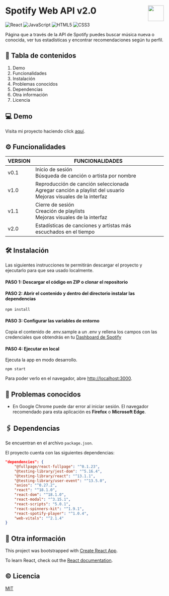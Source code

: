 # Spotify Web API v2.0 <img src="https://www.nebrija.com/lp/2019/inc/common/assets/img/logo_nebrija.png" height="50px" align="right" />
![React](https://img.shields.io/badge/react-%2320232a.svg?style=for-the-badge&logo=react&logoColor=%2361DAFB)
![JavaScript](https://img.shields.io/badge/javascript-%23323330.svg?style=for-the-badge&logo=javascript&logoColor=%23F7DF1E)
![HTML5](https://img.shields.io/badge/html5-%23E34F26.svg?style=for-the-badge&logo=html5&logoColor=white)
![CSS3](https://img.shields.io/badge/css3-%231572B6.svg?style=for-the-badge&logo=css3&logoColor=white)
 
Página que a través de la API de Spotify puedes buscar música nueva o conocida, ver tus estadísticas y encontrar recomendaciones según tu perfil.

## :bookmark_tabs: Tabla de contenidos 
1. Demo
2. Funcionalidades
3. Instalación
4. Problemas conocidos
5. Dependencias
6. Otra información
7. Licencia

## :computer: Demo
Visita mi proyecto haciendo click [aquí](https://aagatiello.github.io/).

## :gear: Funcionalidades
| VERSION | FUNCIONALIDADES |
|---|---|
| v0.1 | Inicio de sesión<br>Búsqueda de canción o artista por nombre |
| v1.0 | Reproducción de canción seleccionada<br>Agregar canción a playlist del usuario<br>Mejoras visuales de la interfaz |
| v1.1 | Cierre de sesión<br>Creación de playlists<br>Mejoras visuales de la interfaz |
| v2.0 | Estadísticas de canciones y artistas más escuchados en el tiempo|

## :hammer_and_wrench: Instalación
Las siguientes instrucciones te permitirán descargar el proyecto y ejecutarlo para que sea usado localmente. 

#### PASO 1: Descargar el código en ZIP o clonar el repositorio
#### PASO 2: Abrir el contenido y dentro del directorio instalar las dependencias
```
npm install
```
#### PASO 3: Configurar las variables de entorno
Copia el contenido de .env.sample a un .env y rellena los campos con las credenciales que obtendrás en tu [Dashboard de Spotify](https://developer.spotify.com/dashboard/login)

#### PASO 4: Ejecutar en local
Ejecuta la app en modo desarrollo. 
```
npm start
```
Para poder verlo en el navegador, abre [http://localhost:3000](http://localhost:3000).

## :triangular_flag_on_post: Problemas conocidos
* En Google Chrome puede dar error al iniciar sesión. El navegador recomendado para esta aplicación es **Firefox** o **Microsoft Edge**.

## :paperclips: Dependencias
Se encuentran en el archivo `package.json`.

El proyecto cuenta con las siguientes dependencias:

```json
"dependencies": {
    "@fullpage/react-fullpage": "^0.1.23",
    "@testing-library/jest-dom": "^5.16.4",
    "@testing-library/react": "^13.1.1",
    "@testing-library/user-event": "^13.5.0",
    "axios": "^0.27.2",
    "react": "^18.1.0",
    "react-dom": "^18.1.0",
    "react-modal": "^3.15.1",
    "react-scripts": "5.0.1",
    "react-spinners-kit": "^1.9.1",
    "react-spotify-player": "^1.0.4",
    "web-vitals": "^2.1.4"
}
```

## :link: Otra información
This project was bootstrapped with [Create React App](https://github.com/facebook/create-react-app).

To learn React, check out the [React documentation](https://reactjs.org/).


## :copyright: Licencia 
[MIT](https://choosealicense.com/licenses/mit/)
